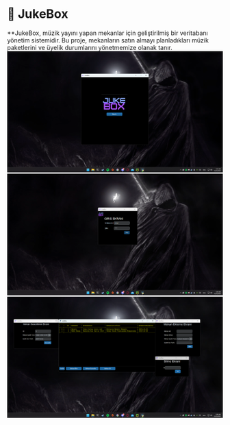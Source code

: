 # 🎵 JukeBox 

**JukeBox, müzik yayını yapan mekanlar için geliştirilmiş bir veritabanı yönetim sistemidir. Bu proje, mekanların satın almayı planladıkları müzik paketlerini ve üyelik durumlarını yönetmemize olanak tanır. 
![resim](readmeImage/1.png)
![resim](readmeImage/2.png)
![resim](readmeImage/3.png)
